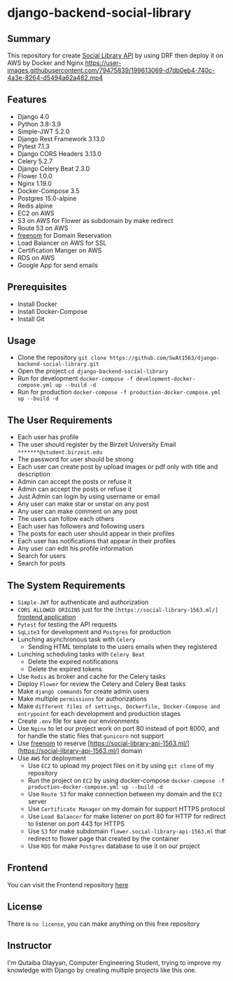 # django-backend-social-library

## Summary
 This repository for create [Social Library API](https://social-library-api-1563.ml/) by using DRF then deploy it on AWS by Docker and Nginx
 https://user-images.githubusercontent.com/79475839/199613069-d7db0eb4-740c-4a3e-8264-d5494a62a482.mp4

## Features
- Django 4.0
- Python 3.8-3.9
- Simple-JWT 5.2.0
- Django Rest Framework 3.13.0
- Pytest 7.1.3
- Django CORS Headers 3.13.0
- Celery 5.2.7
- Django Celery Beat 2.3.0
- Flower 1.0.0
- Nginx 1.19.0
- Docker-Compose 3.5
- Postgres 15.0-alpine
- Redis alpine
- EC2 on AWS
- S3 on AWS for Flower as subdomain by make redirect
- Route 53 on AWS
- [freenom](https://my.freenom.com/) for Domain Reservation
- Load Balancer on AWS for SSL
- Certification Manger on AWS
- RDS on AWS
- Google App for send emails

## Prerequisites
- Install Docker
- Install Docker-Compose
- Install Git

## Usage
- Clone the repository `git clone https://github.com/SwAt1563/django-backend-social-library.git`
- Open the project `cd django-backend-social-library`
- Run for development `docker-compose -f development-docker-compose.yml up --build -d`
- Run for production `docker-compose -f production-docker-compose.yml up --build -d`

## The User Requirements
- Each user has profile
- The user should register by the Birzeit University Email `*******@student.birzeit.edu`
- The password for user should be strong
- Each user can create post by upload images or pdf only with title and description
- Admin can accept the posts or refuse it
- Admin can accept the posts or refuse it
- Just Admin can login by using username or email
- Any user can make star or unstar on any post
- Any user can make comment on any post
- The users can follow each others
- Each user has followers and following users
- The posts for each user should appear in their profiles
- Each user has notifications that appear in their profiles
- Any user can edit his profile information
- Search for users
- Search for posts

## The System Requirements
- `Simple-JWT` for authenticate and authorization 
- `CORS ALLOWED ORIGINS` just for the `[https://social-library-1563.ml/]` [frontend application](https://github.com/SwAt1563/django-frontend-social-library)  
- `Pytest` for testing the API requests
- `SqLite3` for development and `Postgres` for production
- Lunching asynchronous task with `Celery`
  - Sending HTML template to the users emails when they registered
- Lunching scheduling tasks with `Celery Beat`
  - Delete the expired notifications
  - Delete the expired tokens
- Use `Redis` as broker and cache for the Celery tasks
- Deploy `Flower` for review the Celery and Celery Beat tasks
- Make `django commands` for create admin users
- Make multiple `permissions` for authorizations
- Make `different files of settings, Dockerfile, Docker-Compose and entrypoint` for each development and production stages
- Create `.env` file for save our environments
- Use `Nginx` to let our project work on port 80 instead of port 8000, and for handle the static files that `gunicorn` not support
- Use [freenom](https://my.freenom.com/) to reserve [https://social-library-api-1563.ml/](https://social-library-api-1563.ml/) domain 
- Use `AWS` for deployment
  - Use `EC2` to upload my project files on it by using `git clone` of my repository
  - Run the project on `EC2` by using docker-compose `docker-compose -f production-docker-compose.yml up --build -d`
  - Use `Route 53` for make connection between my domain and the `EC2` server
  - Use `Certificate Manager` on my domain for support HTTPS protocol 
  - Use `Load Balancer` for make listener on port 80 for HTTP for redirect to listener on port 443 for HTTPS
  - Use `S3` for make subdomain `flower.social-library-api-1563.ml` that redirect to flower page that created by the container 
  - Use `RDS` for make `Postgres` database to use it on our project


## Frontend
You can visit the Frontend repository [here](https://github.com/SwAt1563/django-frontend-social-library)


## License
There is `no license`, you can make anything on this free repository

## Instructor
I'm Qutaiba Olayyan, Computer Engineering Student, trying to improve my knowledge with Django 
by creating multiple projects like this one.
